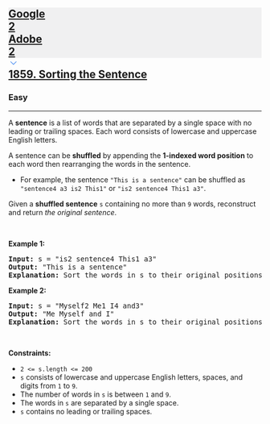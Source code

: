 <h2><a href="https://leetcode.com/problems/sorting-the-sentence/"><div id="big-omega-company-tags"><div id="big-omega-topbar"><div class="companyTagsContainer" style="overflow-x: scroll; flex-wrap: nowrap;"><div class="companyTagsContainer--tag" style="background-color: rgba(0, 10, 32, 0.05); --darkreader-inline-bgcolor: rgba(0, 0, 0, 0.05);" data-darkreader-inline-bgcolor=""><div>Google</div><div class="companyTagsContainer--tagOccurence">2</div></div><div class="companyTagsContainer--tag" style="background-color: rgba(0, 10, 32, 0.05); --darkreader-inline-bgcolor: rgba(0, 0, 0, 0.05);" data-darkreader-inline-bgcolor=""><div>Adobe</div><div class="companyTagsContainer--tagOccurence">2</div></div></div><div class="companyTagsContainer--chevron"><div><svg version="1.1" id="icon" xmlns="http://www.w3.org/2000/svg" xmlns:xlink="http://www.w3.org/1999/xlink" x="0px" y="0px" viewBox="0 0 32 32" fill="#4087F1" xml:space="preserve" style="width: 20px; --darkreader-inline-fill: #3aaaff;" data-darkreader-inline-fill=""><polygon points="16,22 6,12 7.4,10.6 16,19.2 24.6,10.6 26,12 "></polygon><rect id="_x3C_Transparent_Rectangle_x3E_" class="st0" fill="none" width="32" height="32"></rect></svg></div></div></div></div>1859. Sorting the Sentence</a></h2><h3>Easy</h3><hr><div><p>A <strong>sentence</strong> is a list of words that are separated by a single space with no leading or trailing spaces. Each word consists of lowercase and uppercase English letters.</p>

<p>A sentence can be <strong>shuffled</strong> by appending the <strong>1-indexed word position</strong> to each word then rearranging the words in the sentence.</p>

<ul>
	<li>For example, the sentence <code>"This is a sentence"</code> can be shuffled as <code>"sentence4 a3 is2 This1"</code> or <code>"is2 sentence4 This1 a3"</code>.</li>
</ul>

<p>Given a <strong>shuffled sentence</strong> <code>s</code> containing no more than <code>9</code> words, reconstruct and return <em>the original sentence</em>.</p>

<p>&nbsp;</p>
<p><strong class="example">Example 1:</strong></p>

<pre><strong>Input:</strong> s = "is2 sentence4 This1 a3"
<strong>Output:</strong> "This is a sentence"
<strong>Explanation:</strong> Sort the words in s to their original positions "This1 is2 a3 sentence4", then remove the numbers.
</pre>

<p><strong class="example">Example 2:</strong></p>

<pre><strong>Input:</strong> s = "Myself2 Me1 I4 and3"
<strong>Output:</strong> "Me Myself and I"
<strong>Explanation:</strong> Sort the words in s to their original positions "Me1 Myself2 and3 I4", then remove the numbers.
</pre>

<p>&nbsp;</p>
<p><strong>Constraints:</strong></p>

<ul>
	<li><code>2 &lt;= s.length &lt;= 200</code></li>
	<li><code>s</code> consists of lowercase and uppercase English letters, spaces, and digits from <code>1</code> to <code>9</code>.</li>
	<li>The number of words in <code>s</code> is between <code>1</code> and <code>9</code>.</li>
	<li>The words in <code>s</code> are separated by a single space.</li>
	<li><code>s</code> contains no leading or trailing spaces.</li>
</ul></div>